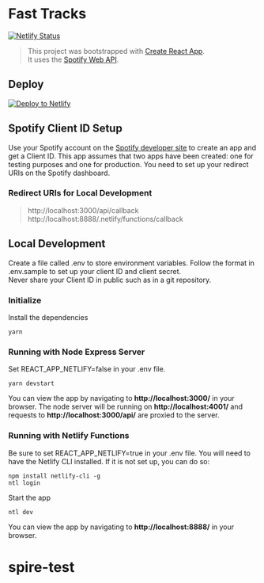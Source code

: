 # Fast Tracks

[![Netlify Status](https://api.netlify.com/api/v1/badges/a1b74fb2-f506-44c7-9966-f879403e2e04/deploy-status)](https://app.netlify.com/sites/fasttracks/deploys)

> This project was bootstrapped with [Create React App](https://github.com/facebook/create-react-app).  
> It uses the [Spotify Web API](https://developer.spotify.com/documentation/web-api/).

## Deploy

[![Deploy to Netlify](https://www.netlify.com/img/deploy/button.svg)](https://app.netlify.com/start/deploy?repository=https://github.com/JonoMacC/fast-tracks)

## Spotify Client ID Setup

Use your Spotify account on the [Spotify developer site](https://developer.spotify.com) to create an app and get a Client ID. This app assumes that two apps have been created: one for testing purposes and one for production. You need to set up your redirect URIs on the Spotify dashboard.

### Redirect URIs for Local Development

> http://localhost:3000/api/callback  
> http://localhost:8888/.netlify/functions/callback

## Local Development

Create a file called .env to store environment variables. Follow the format in .env.sample to set up your client ID and client secret.  
Never share your Client ID in public such as in a git repository.

### Initialize

Install the dependencies

    yarn

### Running with Node Express Server

Set REACT_APP_NETLIFY=false in your .env file.

    yarn devstart

You can view the app by navigating to **http://localhost:3000/** in your browser. The node server will be running on **http://localhost:4001/** and requests to **http://localhost:3000/api/** are proxied to the server.

### Running with Netlify Functions

Be sure to set REACT_APP_NETLIFY=true in your .env file. You will need to have the Netlify CLI installed. If it is not set up, you can do so:

    npm install netlify-cli -g
    ntl login

Start the app

    ntl dev

You can view the app by navigating to **http://localhost:8888/** in your browser.
# spire-test
